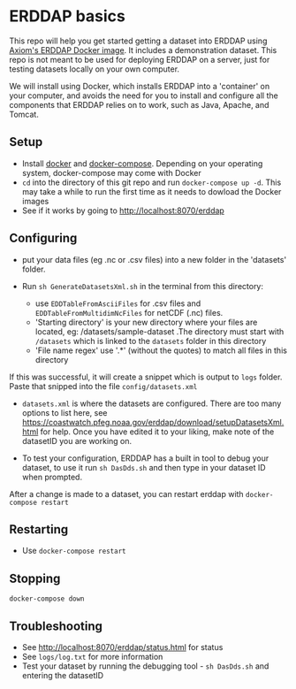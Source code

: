 # ERDDAP basics

This repo will help you get started getting a dataset into ERDDAP using [Axiom's ERDDAP Docker image](https://github.com/axiom-data-science/docker-erddap). It includes a demonstration dataset. This repo is not meant to be used for deploying ERDDAP on a server, just for testing datasets locally on your own computer.

We will install using Docker, which installs ERDDAP into a 'container' on your computer, and avoids the need for you to install and configure all the components that ERDDAP relies on to work, such as Java, Apache, and Tomcat.

## Setup

- Install [docker](https://docs.docker.com/install/) and [docker-compose](https://docs.docker.com/compose/install/). Depending on your operating system, docker-compose may come with Docker
- `cd` into the directory of this git repo and run `docker-compose up -d`. This may take a while to run the first time as it needs to dowload the Docker images
- See if it works by going to <http://localhost:8070/erddap>

## Configuring

- put your data files (eg .nc or .csv files) into a new folder in the 'datasets' folder.

- Run `sh GenerateDatasetsXml.sh` in the terminal from this directory:
  - use `EDDTableFromAsciiFiles` for .csv files and `EDDTableFromMultidimNcFiles` for netCDF (.nc) files.
  - 'Starting directory' is your new directory where your files are located, eg: /datasets/sample-dataset .The directory must start with `/datasets` which is linked to the `datasets` folder in this directory
  - 'File name regex' use '.\*' (without the quotes) to match all files in this directory

If this was successful, it will create a snippet which is output to `logs` folder. Paste that snipped into the file `config/datasets.xml`

- `datasets.xml` is where the datasets are configured. There are too many options to list here, see <https://coastwatch.pfeg.noaa.gov/erddap/download/setupDatasetsXml.html> for help. Once you have edited it to your liking, make note of the datasetID you are working on.

- To test your configuration, ERDDAP has a built in tool to debug your dataset, to use it run `sh DasDds.sh` and then type in your dataset ID when prompted.

After a change is made to a dataset, you can restart erddap with `docker-compose restart`

## Restarting

- Use `docker-compose restart`

## Stopping

`docker-compose down`

## Troubleshooting

- See <http://localhost:8070/erddap/status.html> for status
- See `logs/log.txt` for more information
- Test your dataset by running the debugging tool - `sh DasDds.sh` and entering the datasetID
